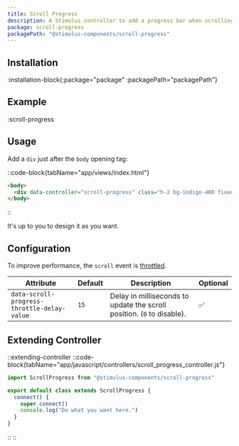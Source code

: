 ```yaml
---
title: Scroll Progress
description: A Stimulus controller to add a progress bar when scrolling.
package: scroll-progress
packagePath: "@stimulus-components/scroll-progress"
---
```


## Installation

:installation-block{:package="package" :packagePath="packagePath"}

## Example

:scroll-progress

## Usage

Add a `div` just after the `body` opening tag:

::code-block{tabName="app/views/index.html"}

```html
<body>
  <div data-controller="scroll-progress" class="h-2 bg-indigo-400 fixed top-0"></div>
</body>
```

::

It's up to you to design it as you want.

## Configuration

To improve performance, the `scroll` event is [throttled](https://lodash.com/docs/4.17.15#throttle).

| Attribute                                   | Default | Description                                                            | Optional |
| ------------------------------------------- | ------- | ---------------------------------------------------------------------- | -------- |
| `data-scroll-progress-throttle-delay-value` | `15`    | Delay in milliseconds to update the scroll position. (`0` to disable). | ✅       |

## Extending Controller

::extending-controller
::code-block{tabName="app/javascript/controllers/scroll_progress_controller.js"}

```js
import ScrollProgress from "@stimulus-components/scroll-progress"

export default class extends ScrollProgress {
  connect() {
    super.connect()
    console.log("Do what you want here.")
  }
}
```

::
::

